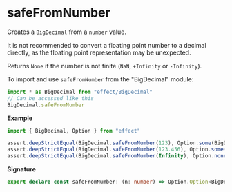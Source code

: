 # safeFromNumber

Creates a `BigDecimal` from a `number` value.

It is not recommended to convert a floating point number to a decimal directly,
as the floating point representation may be unexpected.

Returns `None` if the number is not finite (`NaN`, `+Infinity` or `-Infinity`).

To import and use `safeFromNumber` from the "BigDecimal" module:

```ts
import * as BigDecimal from "effect/BigDecimal"
// Can be accessed like this
BigDecimal.safeFromNumber
```

**Example**

```ts
import { BigDecimal, Option } from "effect"

assert.deepStrictEqual(BigDecimal.safeFromNumber(123), Option.some(BigDecimal.make(123n, 0)))
assert.deepStrictEqual(BigDecimal.safeFromNumber(123.456), Option.some(BigDecimal.make(123456n, 3)))
assert.deepStrictEqual(BigDecimal.safeFromNumber(Infinity), Option.none())
```

**Signature**

```ts
export declare const safeFromNumber: (n: number) => Option.Option<BigDecimal>
```

